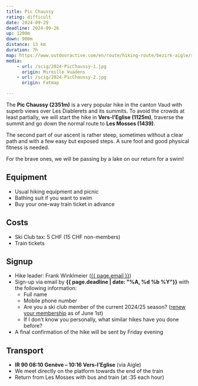 ```yaml
---
title: Pic Chaussy
rating: difficult
date: 2024-09-29
deadline: 2024-09-26
up: 1200m
down: 900m
distance: 13 km
duration: 7h
map: https://www.outdooractive.com/en/route/hiking-route/bezirk-aigle/scig-pic-chaussy/286761320/?share=%7Ezyz7vwax%244ossijai#dm=1
media:
    - url: /scig/2024-PicChaussy-1.jpg
      origin: Mireille Vuadens
    - url: /scig/2024-PicChaussy-2.jpg
      origin: Fatmap

---
```

The **Pic Chaussy (2351m)** is a very popular hike in the canton Vaud with superb views over Les Diablerets and its
summits. To avoid the crowds at least partially, we will start the hike in **Vers-l'Eglise (1125m)**,
traverse the summit and go down the normal route to **Les Mosses (1439)**.

The second part of our ascent is rather steep, sometimes without a clear path and
with a few easy but exposed steps. A sure foot and good physical fitness is needed.

For the brave ones, we will be passing by a lake on our return for a swim!

## <i class="bi bi-card-checklist"></i>Equipment
- Usual hiking equipment and picnic
- Bathing suit if you want to swim
- Buy your one-way train ticket in advance

## <i class="bi bi-piggy-bank"></i>Costs
- Ski Club tax: 5 CHF (15 CHF non-members)
- Train tickets

## <i class="bi bi-envelope-at"></i>Signup
- Hike leader: Frank Winklmeier (<a href="mailto:{{ page.email }}?subject=SCIG {{page.title}}">{{ page.email }}</a>)
- Sign-up via email by **{{ page.deadline | date: "%A, %d %b %Y"}}** with the following information:
  - Full name
  - Mobile phone number
  - Are you a ski club member of the current 2024/25 season? ([renew your membership](https://www.scig.ch) as of June 1st)
  - If I don't know you personally, what similar hikes have you done before?
- A final confirmation of the hike will be sent by Friday evening

## <i class="bi bi-train-front"></i>Transport
- **IR 90 08:10 Genève – 10:16 Vers-l'Eglise** (via Aigle)
- We meet directly on the platform towards the end of the train
- Return from Les Mosses with bus and train (at :35 each hour)
